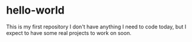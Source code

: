 # hello-world
This is my first repository
I don't have anything I need to code today, but I expect to have some real projects to work on soon.
